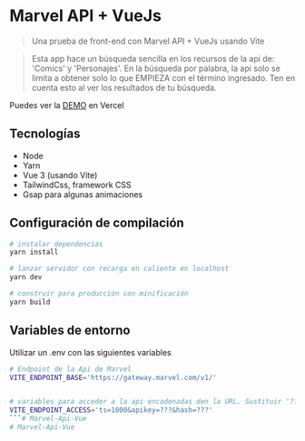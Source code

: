 # Marvel API + VueJs

> Una prueba de front-end con Marvel API + VueJs usando Vite

> Esta app hace un búsqueda sencilla en los recursos de la api de: 'Comics' y 'Personajes'. En la búsqueda por palabra, la api solo se limita a obtener solo lo que EMPIEZA con el término ingresado. Ten en cuenta esto al ver los resultados de tu búsqueda.

Puedes ver la [DEMO](https://marvel-api-vue.vercel.app/) en Vercel 

## Tecnologías

- Node 
- Yarn
- Vue 3 (usando Vite)
- TailwindCss, framework CSS
- Gsap para algunas animaciones

## Configuración de compilación

``` bash
# instalar dependencias
yarn install

# lanzar servidor con recarga en caliente en localhost
yarn dev

# construir para producción con minificación
yarn build
```


## Variables de entorno
Utilizar un .env con las siguientes variables 

``` bash
# Endpoint de la Api de Marvel
VITE_ENDPOINT_BASE='https://gateway.marvel.com/v1/'


# variables para acceder a la api encadenadas den la URL. Sustituir '???'
VITE_ENDPOINT_ACCESS='ts=1000&apikey=???&hash=???'
```# Marvel-Api-Vue
# Marvel-Api-Vue

